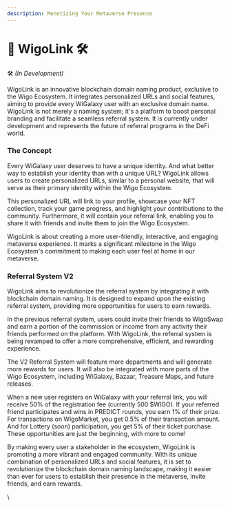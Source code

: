 ```yaml
---
description: Monetizing Your Metaverse Presence
---
```


# 🔗 WigoLink 🛠

🛠 _(In Development)_

WigoLink is an innovative blockchain domain naming product, exclusive to the Wigo Ecosystem. It integrates personalized URLs and social features, aiming to provide every WiGalaxy user with an exclusive domain name. WigoLink is not merely a naming system; it's a platform to boost personal branding and facilitate a seamless referral system. It is currently under development and represents the future of referral programs in the DeFi world.

###

### The Concept

Every WiGalaxy user deserves to have a unique identity. And what better way to establish your identity than with a unique URL? WigoLink allows users to create personalized URLs, similar to a personal website, that will serve as their primary identity within the Wigo Ecosystem.

This personalized URL will link to your profile, showcase your NFT collection, track your game progress, and highlight your contributions to the community. Furthermore, it will contain your referral link, enabling you to share it with friends and invite them to join the Wigo Ecosystem.

WigoLink is about creating a more user-friendly, interactive, and engaging metaverse experience. It marks a significant milestone in the Wigo Ecosystem's commitment to making each user feel at home in our metaverse.



### Referral System V2

WigoLink aims to revolutionize the referral system by integrating it with blockchain domain naming. It is designed to expand upon the existing referral system, providing more opportunities for users to earn rewards.

In the previous referral system, users could invite their friends to WigoSwap and earn a portion of the commission or income from any activity their friends performed on the platform. With WigoLink, the referral system is being revamped to offer a more comprehensive, efficient, and rewarding experience.

The V2 Referral System will feature more departments and will generate more rewards for users. It will also be integrated with more parts of the Wigo Ecosystem, including WiGalaxy, Bazaar, Treasure Maps, and future releases.

When a new user registers on WiGalaxy with your referral link, you will receive 50% of the registration fee (currently 500 $WIGO). If your referred friend participates and wins in PREDICT rounds, you earn 1% of their prize. For transactions on WigoMarket, you get 0.5% of their transaction amount. And for Lottery (soon) participation, you get 5% of their ticket purchase. These opportunities are just the beginning, with more to come!

By making every user a stakeholder in the ecosystem, WigoLink is promoting a more vibrant and engaged community. With its unique combination of personalized URLs and social features, it is set to revolutionize the blockchain domain naming landscape, making it easier than ever for users to establish their presence in the metaverse, invite friends, and earn rewards.

\
